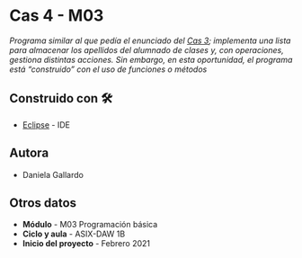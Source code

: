  
# Cas 4 - M03

_Programa similar al que pedía el enunciado del [Cas 3](https://github.com/guzanaz/M3_Cas3_grup3_llista_numerada); implementa una lista para almacenar los apellidos del alumnado de clases y, con operaciones, gestiona distintas acciones. Sin embargo, en esta oportunidad, el programa está “construido” con el uso de funciones o métodos_


## Construido con 🛠️
* [Eclipse](https://www.eclipse.org/downloads/) - IDE

## Autora

* Daniela Gallardo

## Otros datos

* **Módulo** - M03 Programación básica
* **Ciclo y aula** - ASIX-DAW 1B
* **Inicio del proyecto** - Febrero 2021

